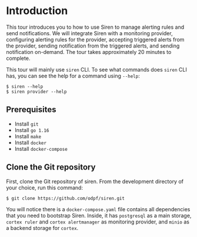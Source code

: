 # Introduction

This tour introduces you to how to use Siren to manage alerting rules and send notifications. We will integrate Siren with a monitoring provider, configuring alerting rules for the provider, accepting triggered alerts from the provider, sending notification from the triggered alerts, and sending notification on-demand. The tour takes approximately 20 minutes to complete.

This tour will mainly use `siren` CLI. To see what commands does `siren` CLI has, you can see the help for a command using `--help`:

```shell
$ siren --help
$ siren provider --help
```

## Prerequisites
- Install `git`
- Install `go 1.16` 
- Install `make`
- Install `docker`
- Install `docker-compose`

## Clone the Git repository

First, clone the Git repository of siren. From the development directory of your choice, run this command:

```shell
$ git clone https://github.com/odpf/siren.git
```

You will notice there is a `docker-compose.yaml` file contains all dependencies that you need to bootstrap Siren. Inside, it has `postgresql` as a main storage, `cortex ruler` and `cortex alertmanager` as monitoring provider, and `minio` as a backend storage for `cortex`.